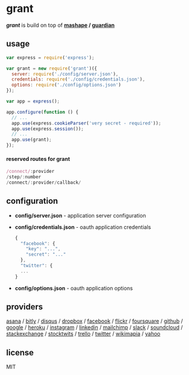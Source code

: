 
# grant

_**grant**_ is build on top of **[mashape][1] / [guardian][2]**


## usage

```js
var express = require('express');

var grant = new require('grant')({
  server: require('./config/server.json'),
  credentials: require('./config/credentials.json'),
  options: require('./config/options.json')
});

var app = express();

app.configure(function () {
  // ...
  app.use(express.cookieParser('very secret - required'));
  app.use(express.session());
  // ...
  app.use(grant);
});
```


#### reserved routes for grant

```js
/connect/:provider
/step/:number
/connect/:provider/callback/
```


## configuration

- **config/server.json** - application server configuration

- **config/credentials.json** - oauth application credentials

  ```js
  {
    "facebook": {
      "key": "...",
      "secret": "..."
    },
    "twitter": {
    ...
  }
  ```

- **config/options.json** - oauth application options


## providers

[asana](http://developer.asana.com/documentation/) / [bitly](http://dev.bitly.com) / [disqus](https://disqus.com/api/docs/) / [dropbox](https://www.dropbox.com/developers) / [facebook](https://developers.facebook.com) / [flickr](https://www.flickr.com/services/api/) / [foursquare](https://developer.foursquare.com/) / [github](http://developer.github.com) / [google](https://developers.google.com/) / [heroku](https://devcenter.heroku.com/categories/platform-api) / [instagram](http://instagram.com/developer) / [linkedin](http://developer.linkedin.com) / [mailchimp](http://apidocs.mailchimp.com/) / [slack](https://api.slack.com/) / [soundcloud](http://developers.soundcloud.com) / [stackexchange](https://api.stackexchange.com) / [stocktwits](http://stocktwits.com/developers) / [trello](https://trello.com/docs/) / [twitter](https://dev.twitter.com) / [wikimapia](http://wikimapia.org/api) / [yahoo](https://developer.yahoo.com/)


## license

MIT

  [1]: https://www.mashape.com/
  [2]: http://guardianjs.com/
  [3]: http://oauthbible.com/
